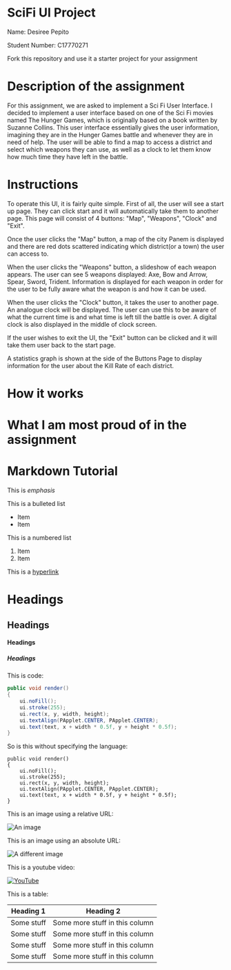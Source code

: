 # SciFi UI Project

Name: Desiree Pepito

Student Number: C17770271

Fork this repository and use it a starter project for your assignment

# Description of the assignment
For this assignment, we are asked to implement a Sci Fi User Interface.  I decided to implement a user interface based on one of the Sci Fi movies named The Hunger Games, which is originally based on a book written by Suzanne Collins. This user interface essentially gives the user information, imagining they are in the Hunger Games battle and whenever they are in need of help. The user will be able to find a map to access a district and select which weapons they can use, as well as a clock to let them know how much time they have left in the battle.

# Instructions
 
 To operate this UI, it is fairly quite simple. First of all, the user will see a start up page. They can click start and it will automatically take them to another page. This page will consist of 4 buttons:  "Map", "Weapons", "Clock" and "Exit".

Once the user clicks the "Map" button, a map of the city Panem is displayed and there are red dots scattered indicating which district(or a town) the user can access to. 

When the user clicks the "Weapons" button, a slideshow of each weapon appears. The user can see 5 weapons displayed: Axe, Bow and Arrow, Spear, Sword, Trident. Information is displayed for each weapon in order for the user to be fully aware what the weapon is and how it can be used.

When the user clicks the "Clock" button, it takes the user to another page. An analogue clock will be displayed. The user can use this to be aware of what the current time is and what time is left till the battle is over. A digital clock is also displayed in the middle of clock screen.

If the user wishes to exit the UI, the "Exit" button can be clicked and it will take them user back to the start page.

 A statistics graph is shown at the side of the Buttons Page to display information for the user about the Kill Rate of each district.

# How it works

# What I am most proud of in the assignment

# Markdown Tutorial

This is *emphasis*

This is a bulleted list

- Item
- Item

This is a numbered list

1. Item
1. Item

This is a [hyperlink](http://bryanduggan.org)

# Headings
## Headings
#### Headings
##### Headings

This is code:

```Java
public void render()
{
	ui.noFill();
	ui.stroke(255);
	ui.rect(x, y, width, height);
	ui.textAlign(PApplet.CENTER, PApplet.CENTER);
	ui.text(text, x + width * 0.5f, y + height * 0.5f);
}
```

So is this without specifying the language:

```
public void render()
{
	ui.noFill();
	ui.stroke(255);
	ui.rect(x, y, width, height);
	ui.textAlign(PApplet.CENTER, PApplet.CENTER);
	ui.text(text, x + width * 0.5f, y + height * 0.5f);
}
```

This is an image using a relative URL:

![An image](images/p8.png)

This is an image using an absolute URL:

![A different image](https://bryanduggandotorg.files.wordpress.com/2019/02/infinite-forms-00045.png?w=595&h=&zoom=2)

This is a youtube video:

[![YouTube](http://img.youtube.com/vi/J2kHSSFA4NU/0.jpg)](https://www.youtube.com/watch?v=J2kHSSFA4NU)

This is a table:

| Heading 1 | Heading 2 |
|-----------|-----------|
|Some stuff | Some more stuff in this column |
|Some stuff | Some more stuff in this column |
|Some stuff | Some more stuff in this column |
|Some stuff | Some more stuff in this column |

